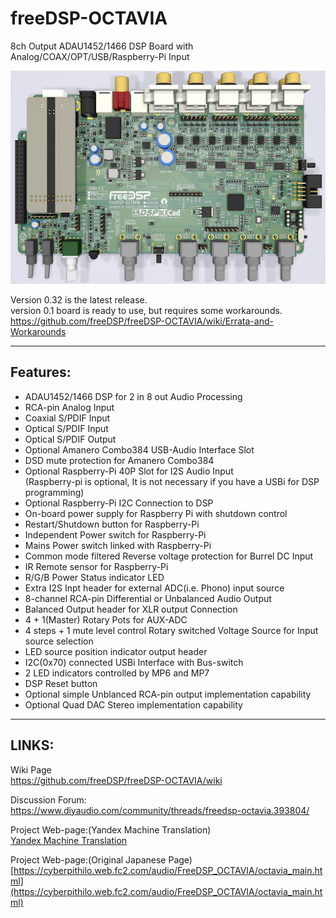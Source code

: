 # freeDSP-OCTAVIA
8ch Output ADAU1452/1466 DSP Board with Analog/COAX/OPT/USB/Raspberry-Pi Input

![Image of FreeDSP OCTAVIA](https://github.com/freeDSP/freeDSP-OCTAVIA/blob/main/SOURCES/IMAGES/FreeDSP_OCTAVIA_0v32_TopView.jpg)

Version 0.32 is the latest release.  
version 0.1 board is ready to use, but requires some workarounds.  
https://github.com/freeDSP/freeDSP-OCTAVIA/wiki/Errata-and-Workarounds

----
## Features:
* ADAU1452/1466 DSP for 2 in 8 out Audio Processing
* RCA-pin Analog Input
* Coaxial S/PDIF Input
* Optical S/PDIF Input
* Optical S/PDIF Output
* Optional Amanero Combo384 USB-Audio Interface Slot
* DSD mute protection for Amanero Combo384
* Optional Raspberry-Pi 40P Slot for I2S Audio Input  
(Raspberry-pi is optional, It is not necessary if you have a USBi for DSP programming)   
* Optional Raspberry-Pi I2C Connection to DSP
* On-board power supply for Raspberry Pi with shutdown control
* Restart/Shutdown button for Raspberry-Pi
* Independent Power switch for Raspberry-Pi
* Mains Power switch linked with Raspberry-Pi
* Common mode filtered Reverse voltage protection for Burrel DC Input
* IR Remote sensor for Raspberry-Pi
* R/G/B Power Status indicator LED
* Extra I2S Inpt header for external ADC(i.e. Phono) input source
* 8-channel RCA-pin Differential or Unbalanced Audio Output
* Balanced Output header for XLR output Connection
* 4 + 1(Master) Rotary Pots for AUX-ADC
* 4 steps + 1 mute level control Rotary switched Voltage Source for Input source selection
* LED source position indicator output header 
* I2C(0x70) connected USBi Interface with Bus-switch
* 2 LED indicators controlled by MP6 and MP7
* DSP Reset button
* Optional simple Unblanced RCA-pin output implementation capability
* Optional Quad DAC Stereo implementation capability

----
## LINKS:<br />
Wiki Page<br /> 
https://github.com/freeDSP/freeDSP-OCTAVIA/wiki

Discussion Forum:<br /> 
 https://www.diyaudio.com/community/threads/freedsp-octavia.393804/

Project Web-page:(Yandex Machine Translation)<br/>
 [Yandex Machine Translation](https://translated.turbopages.org/proxy_u/ja-en.en.1f823d34-64db980e-910d74e0-74722d776562/https/cyberpithilo.web.fc2.com/audio/FreeDSP_OCTAVIA/octavia_main.html)

Project Web-page:(Original Japanese Page)<br/>
 [https://cyberpithilo.web.fc2.com/audio/FreeDSP_OCTAVIA/octavia_main.html](https://cyberpithilo.web.fc2.com/audio/FreeDSP_OCTAVIA/octavia_main.html)
